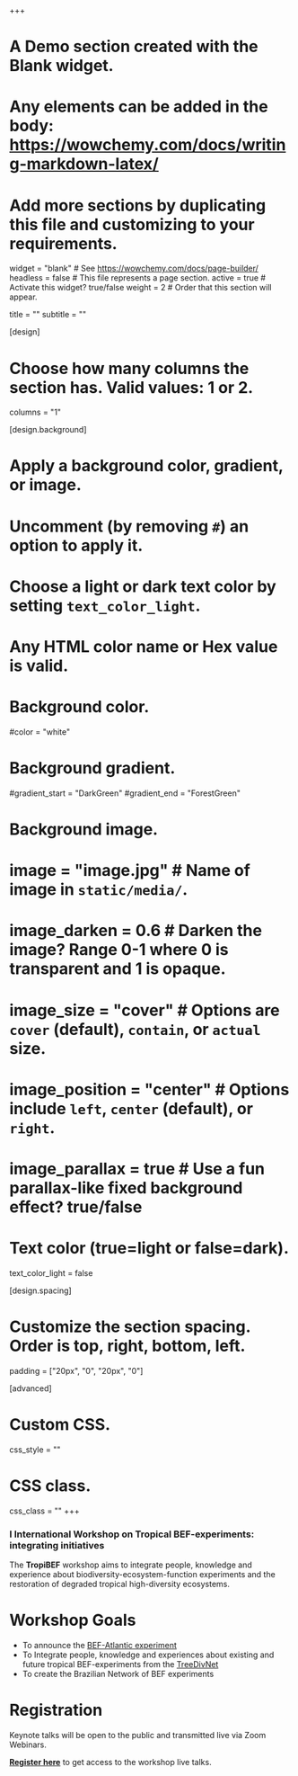 +++
# A Demo section created with the Blank widget.
# Any elements can be added in the body: https://wowchemy.com/docs/writing-markdown-latex/
# Add more sections by duplicating this file and customizing to your requirements.

widget = "blank"  # See https://wowchemy.com/docs/page-builder/
headless = false  # This file represents a page section.
active = true  # Activate this widget? true/false
weight = 2  # Order that this section will appear.

title = ""
subtitle = ""

[design]
  # Choose how many columns the section has. Valid values: 1 or 2.
  columns = "1"

[design.background]
  # Apply a background color, gradient, or image.
  #   Uncomment (by removing `#`) an option to apply it.
  #   Choose a light or dark text color by setting `text_color_light`.
  #   Any HTML color name or Hex value is valid.

  # Background color.
  #color = "white"
  
  # Background gradient.
  #gradient_start = "DarkGreen"
  #gradient_end = "ForestGreen"
  
  # Background image.
  # image = "image.jpg"  # Name of image in `static/media/`.
  # image_darken = 0.6  # Darken the image? Range 0-1 where 0 is transparent and 1 is opaque.
  # image_size = "cover"  #  Options are `cover` (default), `contain`, or `actual` size.
  # image_position = "center"  # Options include `left`, `center` (default), or `right`.
  # image_parallax = true  # Use a fun parallax-like fixed background effect? true/false
  
  # Text color (true=light or false=dark).
  text_color_light = false

[design.spacing]
  # Customize the section spacing. Order is top, right, bottom, left.
  padding = ["20px", "0", "20px", "0"]

[advanced]
 # Custom CSS. 
 css_style = ""
 
 # CSS class.
 css_class = ""
+++

### I International Workshop on Tropical BEF-experiments: integrating initiatives

The **TropiBEF** workshop aims to integrate people, knowledge and experience about biodiversity-ecosystem-function experiments and the restoration of degraded tropical high-diversity ecosystems. 

# Workshop Goals

* To announce the [BEF-Atlantic experiment](https://bef-atlantic.netlify.app/) 
* To Integrate people, knowledge and experiences about existing and future tropical BEF-experiments from the [TreeDivNet](https://treedivnet.ugent.be/)
* To create the Brazilian Network of BEF experiments 

# Registration

Keynote talks will be open to the public and transmitted live via Zoom Webinars.  

[**Register here**](https://docs.google.com/forms/d/e/1FAIpQLSeSQpuMjNeG6ole-FBCPAK6nA8ISp6cFPI1IS8ilUx-EHm6FA/viewform) to get access to the workshop live talks.

